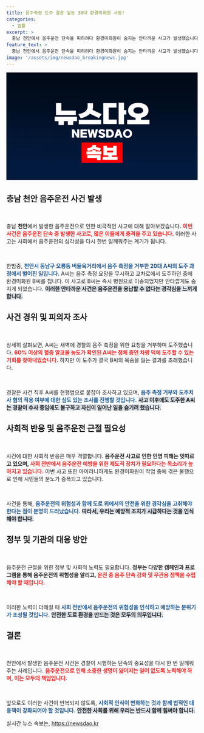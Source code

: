 ```yaml
---
title: 음주측정 도주 결혼 앞둔 30대 환경미화원 사망!
categories:
  - 법률
excerpt: >
  충남 천안에서 음주운전 단속을 피하려다 환경미화원이 숨지는 안타까운 사고가 발생했습니다. 20대 음주 측정 거부자는 이후 경찰에 붙잡혔으며, 사건의 전말이 주목받고 있습니다.
feature_text: >
  충남 천안에서 음주운전 단속을 피하려다 환경미화원이 숨지는 안타까운 사고가 발생했습니다. 20대 음주 측정 거부자는 이후 경찰에 붙잡혔으며, 사건의 전말이 주목받고 있습니다.
image: '/assets/img/newsdao_breakingnews.jpg'
---
```


<p><img src="/assets/img/newsdao_breakingnews.jpg" alt="ranknews 속보" /></p>

<h2 data-ke-size="size26">충남 천안 음주운전 사건 발생</h2>

<p data-ke-size="size16">&nbsp;</p>

<p>충남 <b>천안</b>에서 발생한 음주운전으로 인한 비극적인 사고에 대해 알아보겠습니다. <b><span style="color: #ee2323;">이번 사건은 음주운전 단속 중 발생한 사고로, 많은 이들에게 충격을 주고 있습니다.</span></b> 이러한 사고는 사회에서 음주운전의 심각성을 다시 한번 일깨워주는 계기가 됩니다. </p>

<p data-ke-size="size16">&nbsp;</p>

<p>한밤중, <b><span style="color: #1a5490;">천안시 동남구 오룡동 버들육거리에서 음주 측정을 거부한 20대 A씨의 도주 과정에서 벌어진 일입니다.</span></b> A씨는 음주 측정 요망을 무시하고 교차로에서 도주하던 중에 환경미화원 B씨를 칩니다. 이 사고로 B씨는 즉시 병원으로 이송되었지만 안타깝게도 숨지게 되었습니다. <b><span style="background-color: #21538527;">이러한 안타까운 사건은 음주운전을 용납할 수 없다는 경각심을 느끼게 합니다.</span></b></p>

<h2 data-ke-size="size26">사건 경위 및 피의자 조사</h2>

<p data-ke-size="size16">&nbsp;</p>

<p>상세히 살펴보면, A씨는 새벽에 경찰의 음주 측정을 위한 요청을 거부하며 도주했습니다. <b><span style="color: #ee2323;">60% 이상의 혈중 알코올 농도가 확인된 A씨는 정체 중인 차량 덕에 도주할 수 있는 기회를 찾아내었습니다.</span></b> 하지만 이 도주가 결국 B씨의 목숨을 잃는 결과를 초래했습니다. </p>

<p data-ke-size="size16">&nbsp;</p>

<p>경찰은 사건 직후 A씨를 현행범으로 붙잡아 조사하고 있으며, <b><span style="color: #1a5490;">음주 측정 거부와 도주치사 혐의 적용 여부에 대한 심도 있는 조사를 진행할 것입니다.</span></b> <b><span style="background-color: #21538527;">사고 이후에도 도주한 A씨는 경찰이 수사 중임에도 불구하고 자신이 일어난 일을 숨기려 했습니다.</span></b></p>

<h2 data-ke-size="size26">사회적 반응 및 음주운전 근절 필요성</h2>

<p data-ke-size="size16">&nbsp;</p>

<p>사건에 대한 사회적 반응은 매우 격렬합니다. <b>음주운전 사고로 인한 인명 피해는 잇따르고 있으며, <span style="color: #ee2323;">사회 전반에서 음주운전 예방을 위한 제도적 장치가 필요하다는 목소리가 높아지고 있습니다.</span></b> 이번 사고 또한 아이러니하게도 환경미화원이 작업 중에 겪은 불행으로 인해 시민들의 분노가 증폭되고 있습니다. </p>

<p data-ke-size="size16">&nbsp;</p>

<p>사건을 통해, <b><span style="color: #1a5490;">음주운전의 위험성과 함께 도로 위에서의 안전을 위한 경각심을 고취해야 한다는 점이 분명히 드러났습니다.</span></b> <b><span style="background-color: #21538527;">따라서, 우리는 예방적 조치가 시급하다는 것을 인식해야 합니다.</span></b></p>

<h2 data-ke-size="size26">정부 및 기관의 대응 방안</h2>

<p data-ke-size="size16">&nbsp;</p>

<p>음주운전 근절을 위한 정부 및 사회적 노력도 필요합니다. <b>정부는 다양한 캠페인과 프로그램을 통해 음주운전의 위험성을 알리고, <span style="color: #ee2323;">운전 중 음주 단속 강화 및 무관용 정책을 수립해야 할 때입니다.</span></b> </p>

<p data-ke-size="size16">&nbsp;</p>

<p>이러한 노력이 더해질 때 <b><span style="color: #1a5490;">사회 전반에서 음주운전의 위험성을 인식하고 예방하는 분위기가 조성될 것입니다.</span></b> <b><span style="background-color: #21538527;">안전한 도로 환경을 만드는 것은 모두의 의무입니다.</span></b></p>

<h2 data-ke-size="size26">결론</h2>

<p data-ke-size="size16">&nbsp;</p>

<p>천안에서 발생한 음주운전 사건은 경찰이 시행하는 단속의 중요성을 다시 한 번 일깨워 주는 사례입니다. <b><span style="color: #ee2323;">음주운전으로 인해 소중한 생명이 잃어지는 일이 없도록 노력해야 하며, 이는 모두의 책임입니다.</span></b> </p>

<p data-ke-size="size16">&nbsp;</p>

<p>앞으로도 이러한 사건이 반복되지 않도록, <b><span style="color: #1a5490;">사회적 인식이 변화하는 것과 함께 법적인 대응책이 강화되어야 할 것입니다.</span></b> <b><span style="background-color: #21538527;">안전한 사회를 위해 우리는 반드시 함께 힘써야 합니다.</span></b></p>
실시간 뉴스 속보는, <a href="https://newsdao.kr" rel="dofollow">https://newsdao.kr</a>


